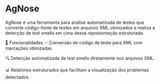 # AgNose

AgNose é uma ferramenta para análise automatizada de testes que converte código-fonte de testes em arquivos XML otimizados e realiza a detecção de test smells em cima dessa representação estruturada.

🧠 Funcionalidades
✅ Conversão de código de teste para XML com marcações otimizadas.

🔍 Detecção automatizada de test smells diretamente nos arquivos XML.

📊 Relatórios estruturados que facilitam a visualização dos problemas detectados.
